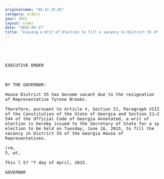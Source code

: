 ```yaml
---
originalname: "04.17.15.01"
category: orders
year: 2015
layout: order
date: "2015-04-17"
title: "Issuing a Writ of Election to fill a vacancy in District 55 of the Georgia House of Representatives"
---
```

<pre>
 

 

EXECUTIVE ORDER

 

BY THE GOVERNOR:

House District 55 has become vacant due to the resignation
of Representative Tyrone Brooks.

Therefore, pursuant to Article V, Section II, Paragraph VIII
of the Constitution of the State of Georgia and Section 21—2—
544 of the Official Code of Georgia Annotated, a writ of
election is hereby issued to the Secretary of State for a special
election to be held on Tuesday, June 16, 2015, to fill the
vacancy in District 55 of the Georgia House of
Representatives.

(rm,
5, wt,

This l 57 "f day of April, 2015.

GOVERNOR

 

 

 

</pre>
